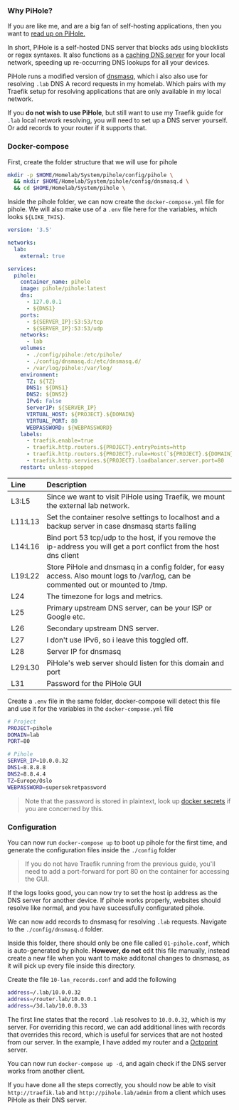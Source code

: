 ### Why PiHole?

If you are like me, and are a big fan of self-hosting applications, then you want to [read up on PiHole.](https://www.google.com/search?client=firefox-b-d&q=what+is+pihole)

In short, PiHole is a self-hosted DNS server that blocks ads using blocklists or regex syntaxes. It also functions as a [caching DNS server](https://www.digitalocean.com/community/tutorials/a-comparison-of-dns-server-types-how-to-choose-the-right-dns-configuration#functional-differences) for your local network, speeding up re-occurring DNS lookups for all your devices.

PiHole runs a modified version of [dnsmasq](https://en.wikipedia.org/wiki/Dnsmasq), which i also also use for resolving `.lab` DNS A record requests in my homelab. Which pairs with my Traefik setup for resolving applications that are only available in my local network.

If you **do not wish to use PiHole**, but still want to use my Traefik guide for `.lab` local network resolving, you will need to set up a DNS server yourself. Or add records to your router if it supports that.

### Docker-compose

First, create the folder structure that we will use for pihole

```bash
mkdir -p $HOME/Homelab/System/pihole/config/pihole \
  && mkdir $HOME/Homelab/System/pihole/config/dnsmasq.d \
  && cd $HOME/Homelab/System/pihole \
``` 

Inside the pihole folder, we can now create the `docker-compose.yml` file for pihole. We will also make use of a `.env` file here for the variables, which looks `${LIKE_THIS}`.

```yaml
version: '3.5'

networks:
  lab:
    external: true

services:
  pihole:
    container_name: pihole
    image: pihole/pihole:latest
    dns:
      - 127.0.0.1
      - ${DNS1}
    ports:
      - ${SERVER_IP}:53:53/tcp
      - ${SERVER_IP}:53:53/udp
    networks:
      - lab
    volumes:
      - ./config/pihole:/etc/pihole/
      - ./config/dnsmasq.d:/etc/dnsmasq.d/
      - /var/log/pihole:/var/log/
    environment:
      TZ: ${TZ}
      DNS1: ${DNS1}
      DNS2: ${DNS2}
      IPv6: False
      ServerIP: ${SERVER_IP}
      VIRTUAL_HOST: ${PROJECT}.${DOMAIN}
      VIRTUAL_PORT: 80
      WEBPASSWORD: ${WEBPASSWORD}
    labels:
      - traefik.enable=true
      - traefik.http.routers.${PROJECT}.entryPoints=http
      - traefik.http.routers.${PROJECT}.rule=Host(`${PROJECT}.${DOMAIN}`)
      - traefik.http.services.${PROJECT}.loadbalancer.server.port=80
    restart: unless-stopped
```

| Line | Description   |
| :--------------- | :------ |
| L3:L5 | Since we want to visit PiHole using Traefik, we mount the external lab network. |
| L11:L13 | Set the container resolve settings to localhost and a backup server in case dnsmasq starts failing |
| L14:L16 | Bind port 53 tcp/udp to the host, if you remove the ip-address you will get a port conflict from the host dns client |
| L19:L22 | Store PiHole and dnsmasq in a config folder, for easy access. Also mount logs to /var/log, can be commented out or mounted to /tmp. |
| L24 | The timezone for logs and metrics. |
| L25 | Primary upstream DNS server, can be your ISP or Google etc. |
| L26 | Secondary upstream DNS server. |
| L27 | I don't use IPv6, so i leave this toggled off. |
| L28 | Server IP for dnsmasq |
| L29:L30 | PiHole's web server should listen for this domain and port |
| L31 | Password for the PiHole GUI |

Create a `.env` file in the same folder, docker-compose will detect this file and use it for the variables in the `docker-compose.yml` file

```bash
# Project
PROJECT=pihole
DOMAIN=lab
PORT=80

# Pihole
SERVER_IP=10.0.0.32
DNS1=8.8.8.8
DNS2=8.8.4.4
TZ=Europe/Oslo
WEBPASSWORD=supersekretpassword
```

>Note that the password is stored in plaintext, look up [docker secrets](https://docs.docker.com/engine/swarm/secrets/) if you are concerned by this.

### Configuration

You can now run `docker-compose up` to boot up pihole for the first time, and generate the configuration files inside the `./config` folder

  >If you do not have Traefik running from the previous guide, you'll need to add a port-forward for port 80 on the container for accessing the GUI.

If the logs looks good, you can now try to set the host ip address as the DNS server for another device. If pihole works properly, websites should resolve like normal, and you have successfully configurated pihole.

We can now add records to dnsmasq for resolving `.lab` requests. Navigate to the `./config/dnsmasq.d` folder.

Inside this folder, there should only be one file called `01-pihole.conf`, which is auto-generated by pihole. **However, do not** edit this file manually, instead create a new file when you want to make additonal changes to dnsmasq, as it will pick up every file inside this directory. 

Create the file `10-lan_records.conf` and add the following

```bash
address=/.lab/10.0.0.32
address=/router.lab/10.0.0.1
address=/3d.lab/10.0.0.33
```

The first line states that the record `.lab` resolves to `10.0.0.32`, which is my server. 
For overriding this record, we can add additional lines with records that overrides this record, which is useful for services that are not hosted from our server. In the example, I have added my router and a [Octoprint](https://octoprint.org/) server.

You can now run `docker-compose up -d`, and again check if the DNS server works from another client.

If you have done all the steps correctly, you should now be able to visit `http://traefik.lab` and `http://pihole.lab/admin` from a client which uses PiHole as their DNS server.
